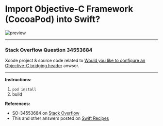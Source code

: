 # Import Objective-C Framework (CocoaPod) into Swift?

![preview](https://i.stack.imgur.com/QOfgX.png)

---

### Stack Overflow Question 34553684
Xcode project & source code related to [Would you like to configure an Objective-C bridging header](http://stackoverflow.com/a/34800492/218152) anwser.

---

**Instructions:**

1. `pod install`
2. build

**References:**

- SO-34553684 on [Stack Overflow](http://stackoverflow.com/questions/34553684/import-objective-c-framework-cocoapod-into-swift)
- This and other answers posted on [Swift Recipes](http://swiftarchitect.com/recipes/)

